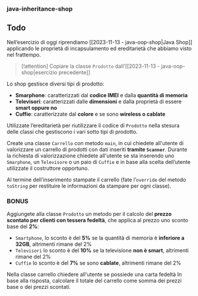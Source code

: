 ### java-inheritance-shop


## Todo
Nell’esercizio di oggi riprendiamo [[2023-11-13 - java-oop-shop|Java Shop]] applicando le proprietà di incapsulamento ed ereditarietà che abbiamo visto nel frattempo.

> [!attention] Copiare la classe `Prodotto` dall'[[2023-11-13 - java-oop-shop|esercizio precedente]]

Lo shop gestisce diversi tipi di prodotto: 
- **Smarphone**: caratterizzati dal **codice IMEI** e dalla **quantità di memoria**
- **Televisori**: caratterizzati dalle **dimensioni** e dalla proprietà di essere **smart oppure no**
- **Cuffie**: caratterizzate dal **colore** e se sono **wireless o cablate**

Utilizzate l’ereditarietà per riutilizzare il codice di `Prodotto` nella stesura delle classi che gestiscono i vari sotto tipi di prodotto.

Create una classe `Carrello` con metodo `main`, in cui chiedete all'utente di valorizzare un carrello di prodotti con dati inseriti **tramite `Scanner`**. 
Durante la richiesta di valorizzazione chiedete all'utente se sta inserendo uno `Smarphone`, un `Televisore` o un paio di `Cuffie` e in base alla scelta dell’utente utilizzate il costruttore opportuno.

Al termine dell’inserimento stampate il carrello (fate l’`override` del metodo `toString` per restituire le informazioni da stampare per ogni classe).

### BONUS
Aggiungete alla classe `Prodotto` un metodo per il calcolo del **prezzo scontato per clienti con tessera fedeltà**, che applica al prezzo uno sconto base del **2%**:
- `Smartphone`, lo sconto è del **5%** se la quantità di memoria è **inferiore a 32GB**, altrimenti rimane del 2%
- `Televisori` lo sconto è del **10%** se la televisione **non è smart**, altrimenti rimane del 2%
- `Cuffie` lo sconto è del **7%** se sono **cablate**, altrimenti rimane del 2%

Nella classe carrello chiedere all'utente se possiede una carta fedeltà
In base alla risposta, calcolare il totale del carrello come somma dei prezzi base o dei prezzi scontati.